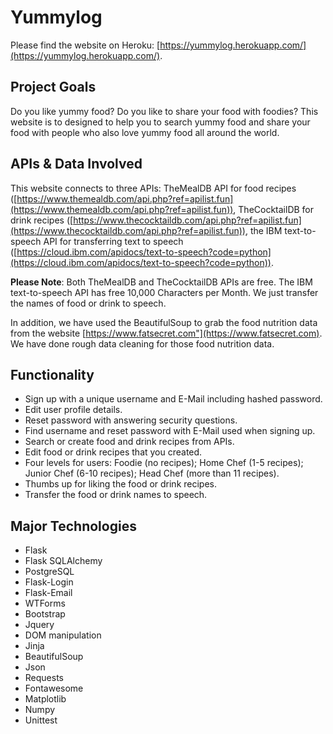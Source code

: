 # Yummylog

Please find the website on Heroku:
[https://yummylog.herokuapp.com/](https://yummylog.herokuapp.com/).

## Project Goals

Do you like yummy food? Do you like to share your food with foodies? 
This website is to designed to help you to search yummy food 
and share your food with people who also love yummy food all around the world.


## APIs & Data Involved

This website connects to three APIs: 
TheMealDB API for food recipes 
([https://www.themealdb.com/api.php?ref=apilist.fun](https://www.themealdb.com/api.php?ref=apilist.fun)),
TheCocktailDB for drink recipes 
([https://www.thecocktaildb.com/api.php?ref=apilist.fun](https://www.thecocktaildb.com/api.php?ref=apilist.fun)),
the IBM text-to-speech API for transferring text to speech
([https://cloud.ibm.com/apidocs/text-to-speech?code=python](https://cloud.ibm.com/apidocs/text-to-speech?code=python)).

**Please Note**: Both TheMealDB and TheCocktailDB APIs are free.
The IBM text-to-speech API has free 10,000 Characters per Month.
We just transfer the names of food or drink to speech.

In addition, we have used the BeautifulSoup to grab the food nutrition data 
from the website [https://www.fatsecret.com"](https://www.fatsecret.com).
We have done rough data cleaning for those food nutrition data.


## Functionality

- Sign up with a unique username and E-Mail including hashed password.
- Edit user profile details.
- Reset password with answering security questions.
- Find username and reset password with E-Mail used when signing up.
- Search or create food and drink recipes from APIs.
- Edit food or drink recipes that you created.
- Four levels for users: Foodie (no recipes); Home Chef (1-5 recipes); Junior Chef (6-10 recipes); Head Chef (more than 11 recipes).
- Thumbs up for liking the food or drink recipes.
- Transfer the food or drink names to speech.


## Major Technologies

- Flask
- Flask SQLAlchemy
- PostgreSQL
- Flask-Login
- Flask-Email
- WTForms
- Bootstrap
- Jquery
- DOM manipulation
- Jinja
- BeautifulSoup
- Json
- Requests
- Fontawesome
- Matplotlib
- Numpy
- Unittest
